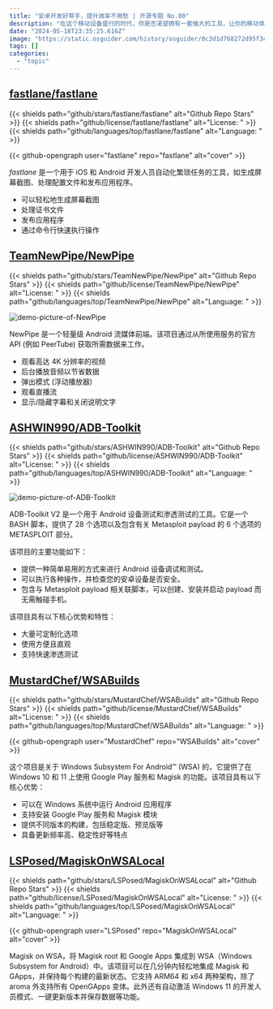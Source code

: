 ```yaml
---
title: "安卓开发好帮手，提升效率不用愁 | 开源专题 No.80"
description: "在这个移动设备盛行的时代，你是否渴望拥有一套强大的工具，让你的移动体验更上一层楼？这里，我们为你汇聚了一系列令人惊叹的开源项目，它们将助你轻松驾驭移动世界！"
date: "2024-05-18T23:35:25.616Z"
image: "https://static.osguider.com/history/osguider/0c3d1d768272d95f3c27f3945fac58be.png"
tags: []
categories:
  - "topic"
---
```


## [fastlane/fastlane](https://github.com/fastlane/fastlane)

{{< shields path="github/stars/fastlane/fastlane" alt="Github Repo Stars" >}} {{< shields path="github/license/fastlane/fastlane" alt="License: " >}} {{< shields path="github/languages/top/fastlane/fastlane" alt="Language: " >}}

{{< github-opengraph user="fastlane" repo="fastlane" alt="cover" >}}

_fastlane_ 是一个用于 iOS 和 Android 开发人员自动化繁琐任务的工具，如生成屏幕截图、处理配置文件和发布应用程序。

- 可以轻松地生成屏幕截图
- 处理证书文件
- 发布应用程序
- 通过命令行快速执行操作
  
## [TeamNewPipe/NewPipe](https://github.com/TeamNewPipe/NewPipe)

{{< shields path="github/stars/TeamNewPipe/NewPipe" alt="Github Repo Stars" >}} {{< shields path="github/license/TeamNewPipe/NewPipe" alt="License: " >}} {{< shields path="github/languages/top/TeamNewPipe/NewPipe" alt="Language: " >}}

![demo-picture-of-NewPipe](https://static.osguider.com/history/2023/77a264ab4024c4eff0d83565032889f6.png)

NewPipe 是一个轻量级 Android 流媒体前端。该项目通过从所使用服务的官方 API (例如 PeerTube) 获取所需数据来工作。

- 观看高达 4K 分辨率的视频
- 后台播放音频以节省数据
- 弹出模式 (浮动播放器)
- 观看直播流
- 显示/隐藏字幕和关闭说明文字
  
## [ASHWIN990/ADB-Toolkit](https://github.com/ASHWIN990/ADB-Toolkit)

{{< shields path="github/stars/ASHWIN990/ADB-Toolkit" alt="Github Repo Stars" >}} {{< shields path="github/license/ASHWIN990/ADB-Toolkit" alt="License: " >}} {{< shields path="github/languages/top/ASHWIN990/ADB-Toolkit" alt="Language: " >}}

![demo-picture-of-ADB-Toolkit](https://static.osguider.com/history/2023/6e8c1e286260b7930455fe63c72877cd.png)

ADB-Toolkit V2 是一个用于 Android 设备测试和渗透测试的工具。它是一个 BASH 脚本，提供了 28 个选项以及包含有关 Metasploit payload 的 6 个选项的 METASPLOIT 部分。

该项目的主要功能如下：

- 提供一种简单易用的方式来进行 Android 设备调试和测试。
- 可以执行各种操作，并检查您的安卓设备是否安全。
- 包含与 Metasploit payload 相关联脚本，可以创建、安装并启动 payload 而无需触碰手机。

该项目具有以下核心优势和特性：

- 大量可定制化选项
- 使用方便且直观
- 支持快速渗透测试
  
## [MustardChef/WSABuilds](https://github.com/MustardChef/WSABuilds)

{{< shields path="github/stars/MustardChef/WSABuilds" alt="Github Repo Stars" >}} {{< shields path="github/license/MustardChef/WSABuilds" alt="License: " >}} {{< shields path="github/languages/top/MustardChef/WSABuilds" alt="Language: " >}}

{{< github-opengraph user="MustardChef" repo="WSABuilds" alt="cover" >}}

这个项目是关于 Windows Subsystem For Android™ (WSA) 的，它提供了在 Windows 10 和 11 上使用 Google Play 服务和 Magisk 的功能。该项目具有以下核心优势：

- 可以在 Windows 系统中运行 Android 应用程序
- 支持安装 Google Play 服务和 Magisk 模块
- 提供不同版本的构建，包括稳定版、预览版等
- 具备更新频率高、稳定性好等特点
  
## [LSPosed/MagiskOnWSALocal](https://github.com/LSPosed/MagiskOnWSALocal)

{{< shields path="github/stars/LSPosed/MagiskOnWSALocal" alt="Github Repo Stars" >}} {{< shields path="github/license/LSPosed/MagiskOnWSALocal" alt="License: " >}} {{< shields path="github/languages/top/LSPosed/MagiskOnWSALocal" alt="Language: " >}}

{{< github-opengraph user="LSPosed" repo="MagiskOnWSALocal" alt="cover" >}}

Magisk on WSA，将 Magisk root 和 Google Apps 集成到 WSA（Windows Subsystem for Android）中。该项目可以在几分钟内轻松地集成 Magisk 和 GApps，并保持每个构建的最新状态。它支持 ARM64 和 x64 两种架构，除了 aroma 外支持所有 OpenGApps 变体。此外还有自动激活 Windows 11 的开发人员模式、一键更新版本并保存数据等功能。
  
